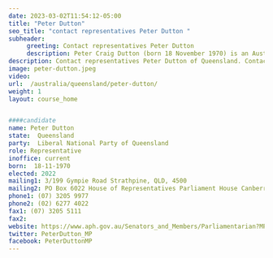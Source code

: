 ```yaml
---
date: 2023-03-02T11:54:12-05:00
title: "Peter Dutton"
seo_title: "contact representatives Peter Dutton "
subheader:
     greeting: Contact representatives Peter Dutton
     description: Peter Craig Dutton (born 18 November 1970) is an Australian politician who has been leader of the opposition and leader of the Liberal Party since May 2022. He has represented the Queensland seat of Dickson in the House of Representatives since 2001 and held ministerial office in the Howard, Abbott, Turnbull and Morrison governments.
description: Contact representatives Peter Dutton of Queensland. Contact information for Peter Dutton includes email address, phone number, and mailing address.
image: peter-dutton.jpeg
video:
url:  /australia/queensland/peter-dutton/
weight: 1
layout: course_home


####candidate
name: Peter Dutton
state:	Queensland
party:	Liberal National Party of Queensland
role: Representative
inoffice: current
born:  18-11-1970
elected: 2022
mailing1: 3/199 Gympie Road Strathpine, QLD, 4500
mailing2: PO Box 6022 House of Representatives Parliament House Canberra ACT 2600
phone1:	(07) 3205 9977
phone2: (02) 6277 4022
fax1: (07) 3205 5111
fax2:
website: https://www.aph.gov.au/Senators_and_Members/Parliamentarian?MPID=00AKI
twitter: PeterDutton_MP
facebook: PeterDuttonMP
---
```


